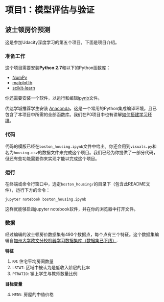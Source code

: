 # 项目1：模型评估与验证
## 波士顿房价预测

这是参加Udacity深度学习的第五个项目，下面是项目介绍。

### 准备工作

这个项目需要安装**Python 2.7**和以下的Python函数库：

- [NumPy](http://www.numpy.org/)
- [matplotlib](http://matplotlib.org/)
- [scikit-learn](http://scikit-learn.org/stable/)

你还需要安装一个软件，以运行和编辑[ipynb](http://jupyter.org/)文件。

优达学城推荐学生安装 [Anaconda](https://www.continuum.io/downloads)，这是一个常用的Python集成编译环境，且已包含了本项目中所需的全部函数库。我们在P0项目中也有讲解[如何搭建学习环境](https://github.com/nd009/titanic_survival_exploration/blob/master/README.md)。

### 代码

代码的模版已经在`boston_housing.ipynb`文件中给出。你还会用到`visuals.py`和名为`housing.csv`的数据文件来完成这个项目。我们已经为你提供了一部分代码，但还有些功能需要你来实现才能以完成这个项目。

### 运行

在终端或命令行窗口中，选定`boston_housing/`的目录下（包含此README文件），运行下方的命令：

```jupyter notebook boston_housing.ipynb```

这样就能够启动jupyter notebook软件，并在你的浏览器中打开文件。

### 数据

经过编辑的波士顿房价数据集有490个数据点，每个点有三个特征。这个数据集编辑自[加州大学欧文分校机器学习数据集库（数据集已下线）](https://archive.ics.uci.edu/ml/datasets.html).

**特征**

1. `RM`: 住宅平均房间数量
2. `LSTAT`: 区域中被认为是低收入阶层的比率
3. `PTRATIO`: 镇上学生与教师数量比例

**目标变量**

4. `MEDV`: 房屋的中值价格